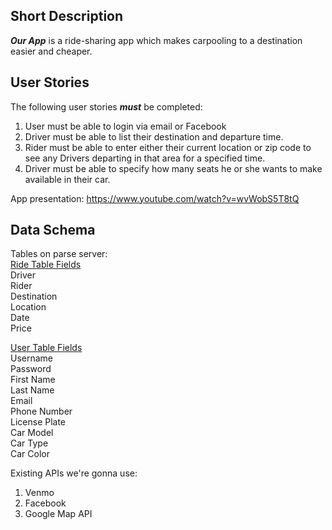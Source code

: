 ## Short Description
***Our App*** is a ride-sharing app which makes carpooling to a destination
easier and cheaper.

## User Stories
The following user stories ***must*** be completed: <br>
1. User must be able to login via email or Facebook <br>
2. Driver must be able to list their destination and departure time. <br>
3. Rider must be able to enter either their current location or zip code to see 
   any Drivers departing in that area for a specified time. <br>
4. Driver must be able to specify how many seats he or she wants to make
   available in their car. <br>



App presentation: https://www.youtube.com/watch?v=wvWobS5T8tQ



## Data Schema
Tables on parse server: <br>
<u>Ride Table Fields</u><br>
Driver <br>
Rider <br>
Destination <br>
Location <br>
Date <br>
Price <br>

<u>User Table Fields </u><br>
Username<br>
Password<br>
First Name<br>
Last Name<br>
Email<br>
Phone Number<br>
License Plate<br>
Car Model<br>
Car Type<br>
Car Color<br>


Existing APIs we're gonna use:<br>
1. Venmo<br>
2. Facebook <br>
3. Google Map API <br>
